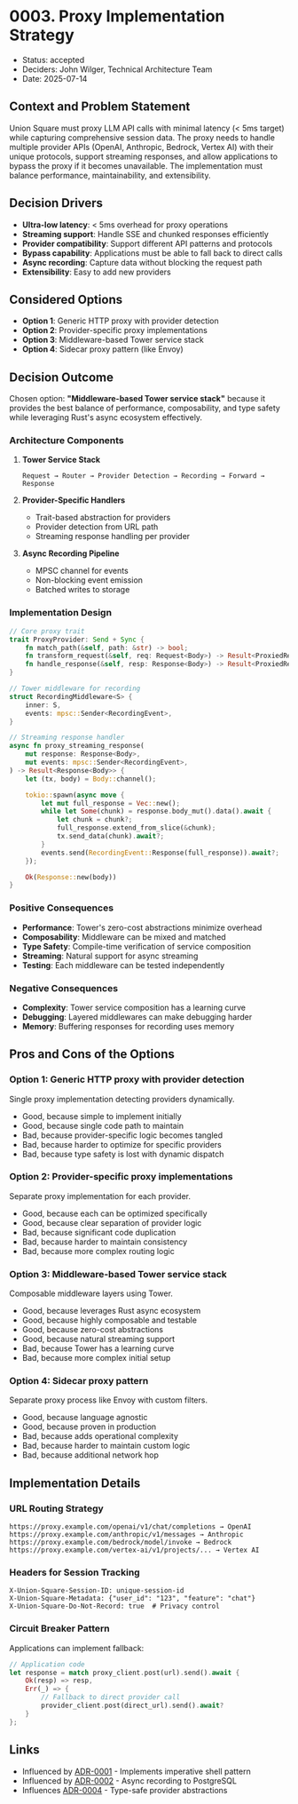 # 0003. Proxy Implementation Strategy

- Status: accepted
- Deciders: John Wilger, Technical Architecture Team
- Date: 2025-07-14

## Context and Problem Statement

Union Square must proxy LLM API calls with minimal latency (< 5ms target) while capturing comprehensive session data. The proxy needs to handle multiple provider APIs (OpenAI, Anthropic, Bedrock, Vertex AI) with their unique protocols, support streaming responses, and allow applications to bypass the proxy if it becomes unavailable. The implementation must balance performance, maintainability, and extensibility.

## Decision Drivers

- **Ultra-low latency**: < 5ms overhead for proxy operations
- **Streaming support**: Handle SSE and chunked responses efficiently
- **Provider compatibility**: Support different API patterns and protocols
- **Bypass capability**: Applications must be able to fall back to direct calls
- **Async recording**: Capture data without blocking the request path
- **Extensibility**: Easy to add new providers

## Considered Options

- **Option 1**: Generic HTTP proxy with provider detection
- **Option 2**: Provider-specific proxy implementations
- **Option 3**: Middleware-based Tower service stack
- **Option 4**: Sidecar proxy pattern (like Envoy)

## Decision Outcome

Chosen option: **"Middleware-based Tower service stack"** because it provides the best balance of performance, composability, and type safety while leveraging Rust's async ecosystem effectively.

### Architecture Components

1. **Tower Service Stack**
   ```
   Request → Router → Provider Detection → Recording → Forward → Response
   ```

2. **Provider-Specific Handlers**
   - Trait-based abstraction for providers
   - Provider detection from URL path
   - Streaming response handling per provider

3. **Async Recording Pipeline**
   - MPSC channel for events
   - Non-blocking event emission
   - Batched writes to storage

### Implementation Design

```rust
// Core proxy trait
trait ProxyProvider: Send + Sync {
    fn match_path(&self, path: &str) -> bool;
    fn transform_request(&self, req: Request<Body>) -> Result<ProxiedRequest>;
    fn handle_response(&self, resp: Response<Body>) -> Result<ProxiedResponse>;
}

// Tower middleware for recording
struct RecordingMiddleware<S> {
    inner: S,
    events: mpsc::Sender<RecordingEvent>,
}

// Streaming response handler
async fn proxy_streaming_response(
    mut response: Response<Body>,
    mut events: mpsc::Sender<RecordingEvent>,
) -> Result<Response<Body>> {
    let (tx, body) = Body::channel();

    tokio::spawn(async move {
        let mut full_response = Vec::new();
        while let Some(chunk) = response.body_mut().data().await {
            let chunk = chunk?;
            full_response.extend_from_slice(&chunk);
            tx.send_data(chunk).await?;
        }
        events.send(RecordingEvent::Response(full_response)).await?;
    });

    Ok(Response::new(body))
}
```

### Positive Consequences

- **Performance**: Tower's zero-cost abstractions minimize overhead
- **Composability**: Middleware can be mixed and matched
- **Type Safety**: Compile-time verification of service composition
- **Streaming**: Natural support for async streaming
- **Testing**: Each middleware can be tested independently

### Negative Consequences

- **Complexity**: Tower service composition has a learning curve
- **Debugging**: Layered middlewares can make debugging harder
- **Memory**: Buffering responses for recording uses memory

## Pros and Cons of the Options

### Option 1: Generic HTTP proxy with provider detection

Single proxy implementation detecting providers dynamically.

- Good, because simple to implement initially
- Good, because single code path to maintain
- Bad, because provider-specific logic becomes tangled
- Bad, because harder to optimize for specific providers
- Bad, because type safety is lost with dynamic dispatch

### Option 2: Provider-specific proxy implementations

Separate proxy implementation for each provider.

- Good, because each can be optimized specifically
- Good, because clear separation of provider logic
- Bad, because significant code duplication
- Bad, because harder to maintain consistency
- Bad, because more complex routing logic

### Option 3: Middleware-based Tower service stack

Composable middleware layers using Tower.

- Good, because leverages Rust async ecosystem
- Good, because highly composable and testable
- Good, because zero-cost abstractions
- Good, because natural streaming support
- Bad, because Tower has a learning curve
- Bad, because more complex initial setup

### Option 4: Sidecar proxy pattern

Separate proxy process like Envoy with custom filters.

- Good, because language agnostic
- Good, because proven in production
- Bad, because adds operational complexity
- Bad, because harder to maintain custom logic
- Bad, because additional network hop

## Implementation Details

### URL Routing Strategy

```
https://proxy.example.com/openai/v1/chat/completions → OpenAI
https://proxy.example.com/anthropic/v1/messages → Anthropic
https://proxy.example.com/bedrock/model/invoke → Bedrock
https://proxy.example.com/vertex-ai/v1/projects/... → Vertex AI
```

### Headers for Session Tracking

```
X-Union-Square-Session-ID: unique-session-id
X-Union-Square-Metadata: {"user_id": "123", "feature": "chat"}
X-Union-Square-Do-Not-Record: true  # Privacy control
```

### Circuit Breaker Pattern

Applications can implement fallback:

```rust
// Application code
let response = match proxy_client.post(url).send().await {
    Ok(resp) => resp,
    Err(_) => {
        // Fallback to direct provider call
        provider_client.post(direct_url).send().await?
    }
};
```

## Links

- Influenced by [ADR-0001](0001-overall-architecture-pattern.md) - Implements imperative shell pattern
- Influenced by [ADR-0002](0002-storage-solution.md) - Async recording to PostgreSQL
- Influences [ADR-0004](0004-type-system.md) - Type-safe provider abstractions
